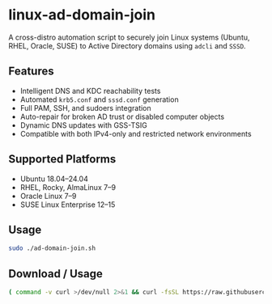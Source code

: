 # linux-ad-domain-join

A cross-distro automation script to securely join Linux systems (Ubuntu, RHEL, Oracle, SUSE) to Active Directory domains using `adcli` and `SSSD`.

## Features
- Intelligent DNS and KDC reachability tests
- Automated `krb5.conf` and `sssd.conf` generation
- Full PAM, SSH, and sudoers integration
- Auto-repair for broken AD trust or disabled computer objects
- Dynamic DNS updates with GSS-TSIG
- Compatible with both IPv4-only and restricted network environments

## Supported Platforms
- Ubuntu 18.04–24.04
- RHEL, Rocky, AlmaLinux 7–9
- Oracle Linux 7–9
- SUSE Linux Enterprise 12–15

## Usage
```bash
sudo ./ad-domain-join.sh
```

## Download / Usage
```bash
( command -v curl >/dev/null 2>&1 && curl -fsSL https://raw.githubusercontent.com/soulucasbonfim/linux-ad-domain-join/main/ad-domain-join.sh || wget -qO- https://raw.githubusercontent.com/soulucasbonfim/linux-ad-domain-join/main/ad-domain-join.sh ) | bash
```
